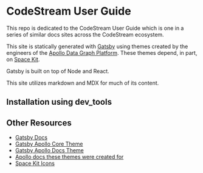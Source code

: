 # CodeStream User Guide

This repo is dedicated to the CodeStream User Guide which is one in a series of
similar docs sites across the CodeStream ecosystem.

This site is statically generated with [Gatsby](https://www.gatsbyjs.org) using
themes created by the engineers of the [Apollo Data Graph
Platform](https://www.apollographql.com). These themes depend, in part, on
[Space Kit](https://space-kit.netlify.app).

Gatsby is built on top of Node and React.

This site utilizes markdown and MDX for much of its content.


## Installation using dev_tools





## Other Resources

* [Gatsby Docs](https://www.gatsbyjs.org/docs/)
* [Gatsby Apollo Core Theme](https://github.com/apollographql/gatsby-theme-apollo/tree/master/packages/gatsby-theme-apollo-docs)
* [Gatsby Apollo Docs Theme](https://github.com/apollographql/gatsby-theme-apollo/tree/master/packages/gatsby-theme-apollo-core)
* [Apollo docs these themes were created for](https://www.apollographql.com/docs/)
* [Space Kit Icons](https://space-kit.netlify.app/?path=/story/icons--default)
